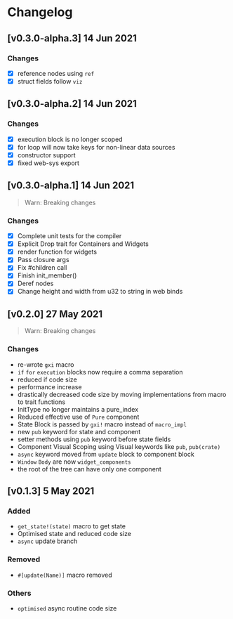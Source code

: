 # Changelog

## [v0.3.0-alpha.3] 14 Jun 2021

### Changes

- [X] reference nodes using `ref`
- [X] struct fields follow `viz`

## [v0.3.0-alpha.2] 14 Jun 2021

### Changes

- [X] execution block is no longer scoped
- [X] for loop will now take keys for non-linear data sources
- [X] constructor support
- [X] fixed web-sys export

## [v0.3.0-alpha.1] 14 Jun 2021

> Warn: Breaking changes

### Changes

- [X] Complete unit tests for the compiler
- [X] Explicit Drop trait for Containers and Widgets
- [X] render function for widgets
- [X] Pass closure args
- [X] Fix #children call
- [X] Finish init_member()
- [X] Deref nodes
- [X] Change height and width from u32 to string in web binds

## [v0.2.0] 27 May 2021

> Warn: Breaking changes

### Changes

- re-wrote `gxi` macro
- `if` `for` `execution` blocks now require a comma separation
- reduced if code size
- performance increase
- drastically decreased code size by moving implementations from macro
to trait functions
- InitType no longer maintains a pure_index
- Reduced effective use of `Pure` component
- State Block is passed by `gxi!` macro instead of `macro_impl`
- new `pub` keyword for state and component
- setter methods using `pub` keyword before state fields
- Component Visual Scoping using Visual keywords like `pub`, `pub(crate)`
- `async` keyword moved from `update` block to component block
- `Window` `Body` are now `widget_components`
- the root of the tree can have only one component

## [v0.1.3] 5 May 2021

### Added
- `get_state!(state)` macro to get state
- Optimised state and reduced code size
- `async` update branch

### Removed
- `#[update(Name)]` macro removed

### Others
- `optimised` async routine code size
